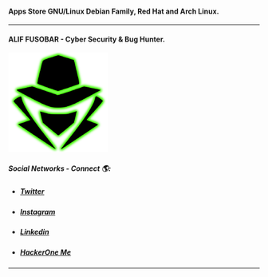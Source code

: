 #### Apps Store GNU/Linux Debian Family, Red Hat and Arch Linux.

****
#### ALIF FUSOBAR - Cyber Security & Bug Hunter.

<img src="0011.png" alt="ALIF FUSOBAR - Master of Cyber Security Indonesia - xcod3bughunt3r.id">

##### Social Networks - Connect 🌎:

* ##### [Twitter](https://mobile.twitter.com/Xcod3bughunt3r)

* ##### [Instagram](https://instagram.com/xcod3bughunt3r)

* ##### [Linkedin](https://www.linkedin.com/in/xcod3bughunt3r/)

* ##### [HackerOne Me](https://hackerone.com/xcod3bughunt3r)

****

